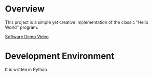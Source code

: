 # Overview

This project is a simple yet creative implementation of the classic "Hello World" program.

[Software Demo Video](http://youtube.link.goes.here)

# Development Environment

It is written in Python 

